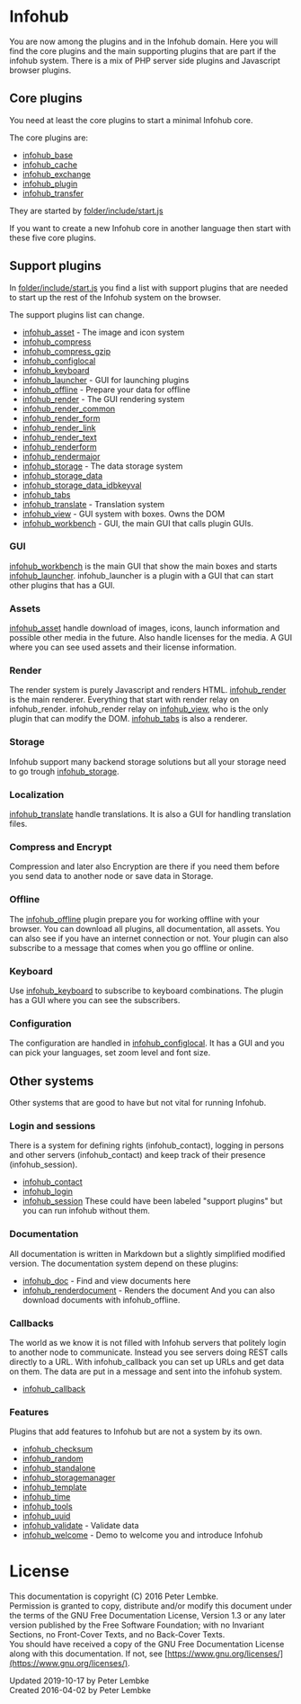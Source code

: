 # Infohub
You are now among the plugins and in the Infohub domain. Here you will find the core plugins and the main supporting plugins that are part if the infohub system.
There is a mix of PHP server side plugins and Javascript browser plugins.

## Core plugins
You need at least the core plugins to start a minimal Infohub core.

The core plugins are:
* [infohub_base](plugin,infohub_base)
* [infohub_cache](plugin,infohub_cache)
* [infohub_exchange](plugin,infohub_exchange)
* [infohub_plugin](plugin,infohub_plugin)
* [infohub_transfer](plugin,infohub_transfer)

They are started by [folder/include/start.js](main,core_include_start)

If you want to create a new Infohub core in another language then start with these five core plugins.

## Support plugins
In [folder/include/start.js](main,core_include_start) you find a list with support plugins that are needed to start up the rest of the Infohub system on the browser.

The support plugins list can change. 
* [infohub_asset](plugin,infohub_asset) - The image and icon system
* [infohub_compress](plugin,infohub_compress)
* [infohub_compress_gzip](plugin,infohub_compress_gzip)
* [infohub_configlocal](plugin,infohub_configlocal)
* [infohub_keyboard](plugin,infohub_keyboard)
* [infohub_launcher](plugin,infohub_launcher) - GUI for launching plugins 
* [infohub_offline](plugin,infohub_offline) - Prepare your data for offline
* [infohub_render](plugin,infohub_render) - The GUI rendering system
* [infohub_render_common](plugin,infohub_render_common)
* [infohub_render_form](plugin,infohub_render_form)
* [infohub_render_link](plugin,infohub_render_link)
* [infohub_render_text](plugin,infohub_render_text)
* [infohub_renderform](plugin,infohub_renderform)
* [infohub_rendermajor](plugin,infohub_rendermajor)
* [infohub_storage](plugin,infohub_storage) - The data storage system
* [infohub_storage_data](plugin,infohub_storage_data)
* [infohub_storage_data_idbkeyval](plugin,infohub_storage_data_idbkeyval)
* [infohub_tabs](plugin,infohub_tabs)
* [infohub_translate](plugin,infohub_translate) - Translation system
* [infohub_view](plugin,infohub_view) - GUI system with boxes. Owns the DOM
* [infohub_workbench](plugin,infohub_workbench) - GUI, the main GUI that calls plugin GUIs.

### GUI
[infohub_workbench](plugin,infohub_workbench) is the main GUI that show the main boxes and starts [infohub_launcher](plugin,infohub_launcher).
infohub_launcher is a plugin with a GUI that can start other plugins that has a GUI.

### Assets
[infohub_asset](plugin,infohub_asset) handle download of images, icons, launch information and possible other media in the future.
Also handle licenses for the media. A GUI where you can see used assets and their license information.

### Render
The render system is purely Javascript and renders HTML.
[infohub_render](plugin,infohub_render) is the main renderer. Everything that start with render relay on infohub_render. 
infohub_render relay on [infohub_view](plugin,infohub_view), who is the only plugin that can modify the DOM.
[infohub_tabs](plugin,infohub_tabs) is also a renderer.

### Storage
Infohub support many backend storage solutions but all your storage need to go trough [infohub_storage](plugin,infohub_storage).

### Localization
[infohub_translate](plugin,infohub_translate) handle translations. It is also a GUI for handling translation files.

### Compress and Encrypt
Compression and later also Encryption are there if you need them before you send data to another node or save data in Storage.

### Offline
The [infohub_offline](plugin,infohub_offline) plugin prepare you for working offline with your browser. You can download all plugins, all documentation, all assets.
You can also see if you have an internet connection or not.
Your plugin can also subscribe to a message that comes when you go offline or online.

### Keyboard
Use [infohub_keyboard](plugin,infohub_keyboard) to subscribe to keyboard combinations. The plugin has a GUI where you can see the subscribers.

### Configuration
The configuration are handled in [infohub_configlocal](plugin,infohub_configlocal). It has a GUI and you can pick your languages, set zoom level and font size.

## Other systems
Other systems that are good to have but not vital for running Infohub. 

### Login and sessions
There is a system for defining rights (infohub_contact), logging in persons and other servers (infohub_contact) and keep track of their presence (infohub_session).
* [infohub_contact](plugin,infohub_contact)
* [infohub_login](plugin,infohub_login)
* [infohub_session](plugin,infohub_session)
These could have been labeled "support plugins" but you can run infohub without them.
 
### Documentation
All documentation is written in Markdown but a slightly simplified modified version.
The documentation system depend on these plugins:
* [infohub_doc](plugin,infohub_doc) - Find and view documents here 
* [infohub_renderdocument](plugin,infohub_renderdocument) - Renders the document
And you can also download documents with infohub_offline.

### Callbacks
The world as we know it is not filled with Infohub servers that politely login to another node to communicate.
Instead you see servers doing REST calls directly to a URL.
With infohub_callback you can set up URLs and get data on them. The data are put in a message and sent into the infohub system.  
* [infohub_callback](plugin,infohub_callback)

### Features
Plugins that add features to Infohub but are not a system by its own. 
* [infohub_checksum](plugin,infohub_checksum)
* [infohub_random](plugin,infohub_random)
* [infohub_standalone](plugin,infohub_standalone)
* [infohub_storagemanager](plugin,infohub_storagemanager)
* [infohub_template](plugin,infohub_template)
* [infohub_time](plugin,infohub_time)
* [infohub_tools](plugin,infohub_tools)
* [infohub_uuid](plugin,infohub_uuid)
* [infohub_validate](plugin,infohub_validate) - Validate data
* [infohub_welcome](plugin,infohub_welcome) - Demo to welcome you and introduce Infohub 

# License
This documentation is copyright (C) 2016 Peter Lembke.  
Permission is granted to copy, distribute and/or modify this document under the terms of the GNU Free Documentation License, Version 1.3 or any later version published by the Free Software Foundation; with no Invariant Sections, no Front-Cover Texts, and no Back-Cover Texts.  
You should have received a copy of the GNU Free Documentation License along with this documentation. If not, see [https://www.gnu.org/licenses/](https://www.gnu.org/licenses/).  

Updated 2019-10-17 by Peter Lembke  
Created 2016-04-02 by Peter Lembke  
